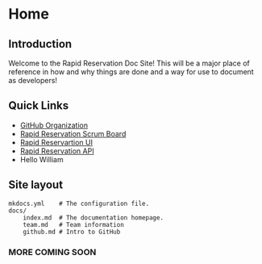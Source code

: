 # Home

## Introduction

Welcome to the Rapid Reservation Doc Site! This will be a major place of reference in how and why things are done and a way for use to document as developers!

## Quick Links

- [GitHub Organization](https://github.com/Rapid-Reservation)
- [Rapid Reservation Scrum Board](https://github.com/orgs/Rapid-Reservation/projects/1/views/1)
- [Rapid Reservartion UI]()
- [Rapid Reservation API]()
- Hello William

## Site layout

    mkdocs.yml    # The configuration file.
    docs/
        index.md  # The documentation homepage.
        team.md   # Team information
        github.md # Intro to GitHub

### MORE COMING SOON
